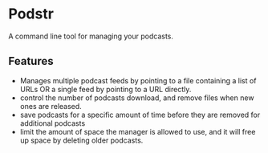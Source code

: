 # Podstr

A command line tool for managing your podcasts.

## Features

* Manages multiple podcast feeds by pointing to a file containing a list of URLs OR a single feed by pointing to a URL directly.
* control the number of podcasts download, and remove files when new ones are released.
* save podcasts for a specific amount of time before they are removed for additional podcasts
* limit the amount of space the manager is allowed to use, and it will free up space by deleting older podcasts.
